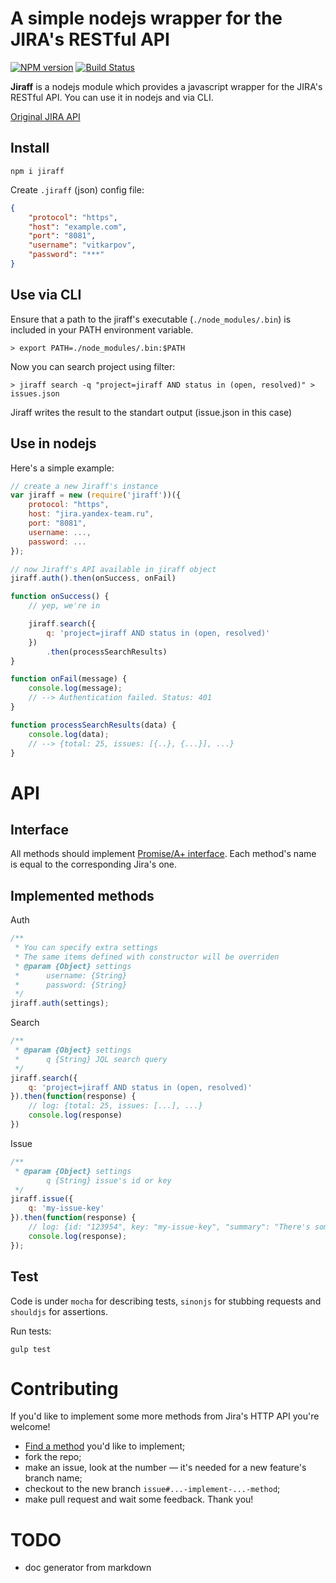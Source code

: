 # A simple nodejs wrapper for the JIRA's RESTful API

[![NPM version](https://badge.fury.io/js/jiraff.png)](http://badge.fury.io/js/jiraff)
[![Build Status](https://travis-ci.org/vitkarpov/jiraff.png?branch=master)](https://travis-ci.org/vitkarpov/jiraff)

**Jiraff** is a nodejs module which provides a javascript wrapper for the JIRA's RESTful API. You can use it in nodejs and via CLI.

[Original JIRA API](https://docs.atlassian.com/jira/REST/latest/)

## Install

```
npm i jiraff
```

Create `.jiraff` (json) config file:

```json
{
    "protocol": "https",
    "host": "example.com",
    "port": "8081",
    "username": "vitkarpov",
    "password": "***"
}
```

## Use via CLI

Ensure that a path to the jiraff's executable (`./node_modules/.bin`) is included in your PATH environment variable.

```
> export PATH=./node_modules/.bin:$PATH
```

Now you can search project using filter:

```
> jiraff search -q "project=jiraff AND status in (open, resolved)" > issues.json
```

Jiraff writes the result to the standart output (issue.json in this case)

## Use in nodejs

Here's a simple example:

```javascript
// create a new Jiraff's instance
var jiraff = new (require('jiraff'))({
    protocol: "https",
    host: "jira.yandex-team.ru",
    port: "8081",
    username: ...,
    password: ...
});

// now Jiraff's API available in jiraff object
jiraff.auth().then(onSuccess, onFail)

function onSuccess() {
    // yep, we're in

    jiraff.search({
        q: 'project=jiraff AND status in (open, resolved)'
    })
        .then(processSearchResults)
}

function onFail(message) {
    console.log(message);
    // --> Authentication failed. Status: 401
}

function processSearchResults(data) {
    console.log(data);
    // --> {total: 25, issues: [{..}, {...}], ...}
}
```

# API

## Interface

All methods should implement [Promise/A+ interface](http://promisesaplus.com/). Each method's name is equal to the corresponding Jira's one.

## Implemented methods

Auth

```javascript
/**
 * You can specify extra settings
 * The same items defined with constructor will be overriden
 * @param {Object} settings
 *      username: {String}
 *      password: {String}
 */
jiraff.auth(settings);
```

Search

```javascript
/**
 * @param {Object} settings
 *      q {String} JQL search query
 */
jiraff.search({
    q: 'project=jiraff AND status in (open, resolved)'
}).then(function(response) {
    // log: {total: 25, issues: [...], ...}
    console.log(response)
})
```

Issue

```javascript
/**
 * @param {Object} settings
        q {String} issue's id or key
 */
jiraff.issue({
    q: 'my-issue-key'
}).then(function(response) {
    // log: {id: "123954", key: "my-issue-key", "summary": "There's some description here, yep!"}
    console.log(response);
});
```

## Test

Code is under `mocha` for describing tests, `sinonjs` for stubbing requests and `shouldjs` for assertions.

Run tests:
```
gulp test
```

# Contributing

If you'd like to implement some more methods from Jira's HTTP API you're welcome!

* [Find a method](https://docs.atlassian.com/jira/REST/latest/) you'd like to implement;
* fork the repo;
* make an issue, look at the number — it's needed for a new feature's branch name;
* checkout to the new branch `issue#...-implement-...-method`;
* make pull request and wait some feedback. Thank you!

# TODO

* doc generator from markdown
